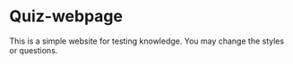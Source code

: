 # Quiz-webpage
This is a simple website for testing knowledge.
You may change the styles or questions.
